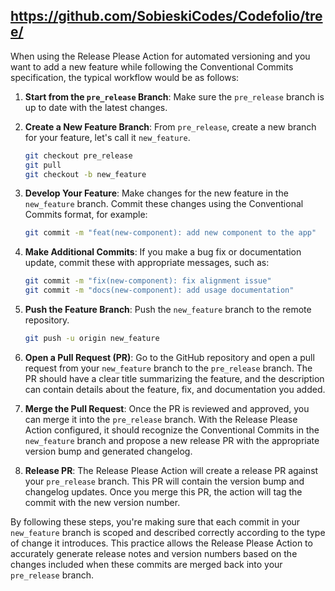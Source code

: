 ## https://github.com/SobieskiCodes/Codefolio/tree/

When using the Release Please Action for automated versioning and you want to add a new feature while following the Conventional Commits specification, the typical workflow would be as follows:

1. **Start from the `pre_release` Branch**:
   Make sure the `pre_release` branch is up to date with the latest changes.

2. **Create a New Feature Branch**:
   From `pre_release`, create a new branch for your feature, let's call it `new_feature`.

   ```bash
   git checkout pre_release
   git pull
   git checkout -b new_feature
   ```

3. **Develop Your Feature**:
   Make changes for the new feature in the `new_feature` branch. Commit these changes using the Conventional Commits format, for example:

   ```bash
   git commit -m "feat(new-component): add new component to the app"
   ```

4. **Make Additional Commits**:
   If you make a bug fix or documentation update, commit these with appropriate messages, such as:

   ```bash
   git commit -m "fix(new-component): fix alignment issue"
   git commit -m "docs(new-component): add usage documentation"
   ```

5. **Push the Feature Branch**:
   Push the `new_feature` branch to the remote repository.

   ```bash
   git push -u origin new_feature
   ```

6. **Open a Pull Request (PR)**:
   Go to the GitHub repository and open a pull request from your `new_feature` branch to the `pre_release` branch. The PR should have a clear title summarizing the feature, and the description can contain details about the feature, fix, and documentation you added.

7. **Merge the Pull Request**:
   Once the PR is reviewed and approved, you can merge it into the `pre_release` branch. With the Release Please Action configured, it should recognize the Conventional Commits in the `new_feature` branch and propose a new release PR with the appropriate version bump and generated changelog.

8. **Release PR**:
   The Release Please Action will create a release PR against your `pre_release` branch. This PR will contain the version bump and changelog updates. Once you merge this PR, the action will tag the commit with the new version number.

By following these steps, you're making sure that each commit in your `new_feature` branch is scoped and described correctly according to the type of change it introduces. This practice allows the Release Please Action to accurately generate release notes and version numbers based on the changes included when these commits are merged back into your `pre_release` branch.